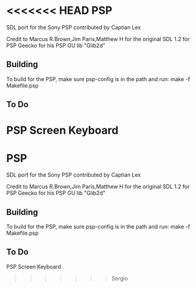 <<<<<<< HEAD
PSP
======
SDL port for the Sony PSP contributed by 
   Captian Lex 

Credit to
   Marcus R.Brown,Jim Paris,Matthew H for the original SDL 1.2 for PSP
   Geecko for his PSP GU lib "Glib2d"

Building
--------
To build for the PSP, make sure psp-config is in the path and run:
   make -f Makefile.psp



To Do
------
PSP Screen Keyboard
=======
PSP
======
SDL port for the Sony PSP contributed by 
   Captian Lex 

Credit to
   Marcus R.Brown,Jim Paris,Matthew H for the original SDL 1.2 for PSP
   Geecko for his PSP GU lib "Glib2d"

Building
--------
To build for the PSP, make sure psp-config is in the path and run:
   make -f Makefile.psp



To Do
------
PSP Screen Keyboard
>>>>>>> Sergio
